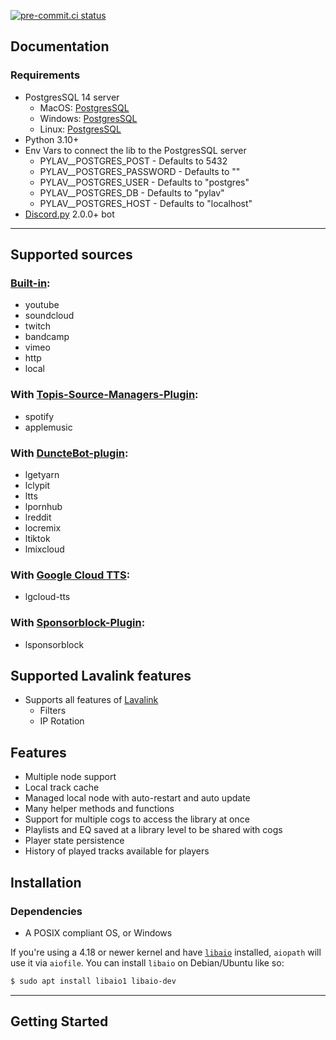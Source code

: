[![pre-commit.ci status](https://results.pre-commit.ci/badge/github/Drapersniper/Py-Lav/master.svg)](https://results.pre-commit.ci/latest/github/Drapersniper/Py-Lav/master)

Documentation
---------------------------
### Requirements
- PostgresSQL 14 server
  - MacOS: [PostgresSQL](https://www.postgresql.org/download/macosx/)
  - Windows: [PostgresSQL](https://www.postgresql.org/download/windows/)
  - Linux: [PostgresSQL](https://www.postgresql.org/download/linux/)
- Python 3.10+
- Env Vars to connect the lib to the PostgresSQL server
  - PYLAV__POSTGRES_POST - Defaults to 5432
  - PYLAV__POSTGRES_PASSWORD - Defaults to ""
  - PYLAV__POSTGRES_USER - Defaults to "postgres"
  - PYLAV__POSTGRES_DB - Defaults to "pylav"
  - PYLAV__POSTGRES_HOST - Defaults to "localhost"
- [Discord.py](https://github.com/Rapptz/discord.py) 2.0.0+ bot

---------------------------
## Supported sources
### [Built-in](https://github.com/freyacodes/Lavalink):
  - youtube
  - soundcloud
  - twitch
  - bandcamp
  - vimeo
  - http
  - local
### With [Topis-Source-Managers-Plugin](https://github.com/Topis-Lavalink-Plugins/Topis-Source-Managers-Plugin):
  - spotify
  - applemusic
### With [DuncteBot-plugin](https://github.com/DuncteBot/skybot-lavalink-plugin):
  - lgetyarn
  - lclypit
  - ltts
  - lpornhub
  - lreddit
  - locremix
  - ltiktok
  - lmixcloud
### With [Google Cloud TTS](https://github.com/DuncteBot/tts-plugin):
  - lgcloud-tts
### With [Sponsorblock-Plugin](https://github.com/Topis-Lavalink-Plugins/Sponsorblock-Plugin):
  - lsponsorblock

## Supported Lavalink features
  - Supports all features of [Lavalink](https://github.com/freyacodes/Lavalink)
    - Filters
    - IP Rotation

Features
---------------------------
- Multiple node support
- Local track cache
- Managed local node with auto-restart and auto update
- Many helper methods and functions
- Support for multiple cogs to access the library at once
- Playlists and EQ saved at a library level to be shared with cogs
- Player state persistence
- History of played tracks available for players


Installation
---------------------------

### Dependencies
 - A POSIX compliant OS, or Windows

If you're using a 4.18 or newer kernel and have [`libaio`](https://pagure.io/libaio) installed, `aiopath` will use it via `aiofile`. You can install `libaio` on Debian/Ubuntu like so:
```bash
$ sudo apt install libaio1 libaio-dev
```
---------------------------

Getting Started
-------------------------------------
